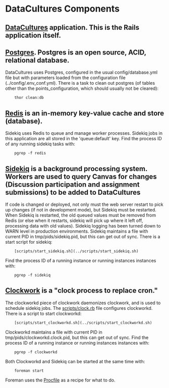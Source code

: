 # DataCultures Components

## [DataCultures](/) application.   This is the Rails application itself.

## [Postgres](http://http://www.postgresql.org/).  Postgres is an open source, ACID, relational database.
DataCultures uses Postgres, configured in the usual config/database.yml file but with parameters loaded from the configuration file (../config/.env_conf.yml).  There is a task to clean out postgres (of tables other than the points_configuration, which should usually not be cleared):
```shell
    thor clean:db
```

## [Redis](http://redis.io/) is an in-memory key-value cache and store (database).
Sidekiq uses Redis to queue and manage worker processes.  Sidekiq jobs in this application are all stored in the 'queue:default' key.  Find the process ID of any running sidekiq tasks with:
```shell
    pgrep -f redis
```

## [Sidekiq](http://sidekiq.org/) is a background processing system. Workers are used to query Canvas for changes (Discussion participation and assignment submissions) to be added to DataCultures
If code is changed or deployed, not only must the web server restart to pick up changes (if not in development mode), but Sidekiq must be restarted. When Sidekiq is restarted, the old queued values must be removed from Redis (or else when it restarts, sidekiq will pick up where it left off, processing data with old values).  Sidekiq logging has been turned down to WARN level in production environments.  Sidekiq maintains a file with current PID in tmp/pids/sidekiq.pid, but this can get out of sync. There is a start script for sidekiq:
```shell
    [scripts/start_sidekiq.sh](../scripts/start_sidekiq.sh)
```

Find the process ID of a running instance or running instances instances with:
```shell
    pgrep -f sidekiq
```

## [Clockwork](https://github.com/tomykaira/clockwork) is a "clock process to replace cron."
The clockworkd piece of clockwork daemonizes clockwork, and is used to schedule sidekiq jobs.  The [scripts/clock.rb](../scripts/clock.rb) file configures clockworkd.   There is a script to start clockworkd:
```shell
    [scripts/start_clockworkd.sh](../scripts/start_clockworkd.sh)
```

Clockworkd maintains a file with current PID in tmp/pids/clockworkd.clock.pid, but this can get out of sync.  Find the process ID of a running instance or running instances instances with:
```shell
    pgrep -f clockworkd
```

Both Clockworkd and Sidekiq can be started at the same time with:
```shell
    foreman start
```

Foreman uses the [Procfile](../Procfile) as a recipe for what to do.

